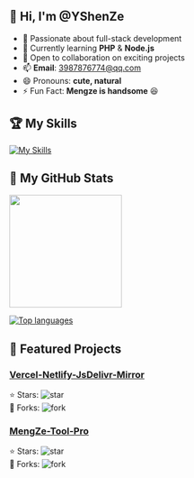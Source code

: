 ## 👋 Hi, I'm @YShenZe  

- 👀 Passionate about full-stack development  
- 🌱 Currently learning **PHP** & **Node.js**  
- 💞️ Open to collaboration on exciting projects  
- 📫 **Email**: 3987876774@qq.com  
- 😄 Pronouns: **cute, natural**  
- ⚡ Fun Fact: **Mengze is handsome** 😆  

## 🏆 My Skills  

[![My Skills](https://skillicons.dev/icons?i=html,css,tailwind,js,react,vite,ts,next,express,nodejs,mongodb,md,git,github,vscode,php,nginx,vue,c,java,ruby,python,gitlab,go&perline=12)](#)  

## 🚀 My GitHub Stats  

<img height=200 align="center" src="https://my-stats-43gk.vercel.app/api?username=YShenZe&show_icons=true&theme=radical&hide=contribs,issues&show=discussions_answered&rank_icon=github&include_all_commits=true&card_width=150" />  

[![Top languages](https://github-readme-mwendwa.vercel.app/api/top-langs/?username=YShenZe&layout=compact&count_private=true&theme=blue-green&title_color=00b3ff)](#)  

## 📂 Featured Projects  

### [Vercel-Netlify-JsDelivr-Mirror](https://github.com/YShenZe/Vercel-Netlify-JsDelivr-Mirror)  
⭐️ Stars: ![star](https://img.shields.io/github/stars/YShenZe/Vercel-Netlify-JsDelivr-Mirror)  
🍴 Forks: ![fork](https://img.shields.io/github/forks/YShenZe/Vercel-Netlify-JsDelivr-Mirror)  

### [MengZe-Tool-Pro](https://github.com/YShenZe/MengZe-Tool-Pro)  
⭐️ Stars: ![star](https://img.shields.io/github/stars/YShenZe/MengZe-Tool-Pro)  
🍴 Forks: ![fork](https://img.shields.io/github/forks/YShenZe/MengZe-Tool-Pro)  
